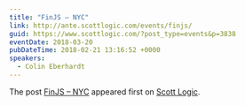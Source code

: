 ```yaml
---
title: "FinJS – NYC"
link: http://ante.scottlogic.com/events/finjs/
guid: https://www.scottlogic.com/?post_type=events&p=3838
eventDate: 2018-03-20
pubDateTime: 2018-02-21 13:16:52 +0000
speakers:
  - Colin Eberhardt
---
```


<p>The post <a rel="nofollow" href="http://ante.scottlogic.com/events/finjs/">FinJS &#8211; NYC</a> appeared first on <a rel="nofollow" href="http://ante.scottlogic.com">Scott Logic</a>.</p>
